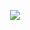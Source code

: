 <p align="center" >
    <a href="https://www.codewars.com/users/ckauten">
      <img src="https://github.r2v.ch/codewars?user=ckauten&theme=gradient" />
    </a>
</p>
